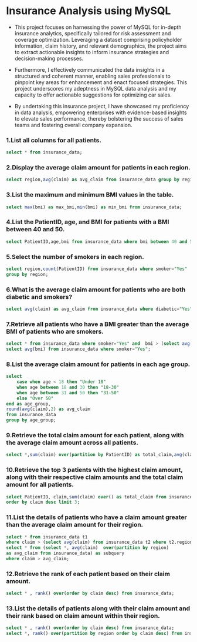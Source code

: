 
# Insurance Analysis using MySQL

- This project focuses on harnessing the power of MySQL for in-depth insurance analytics, specifically tailored for risk assessment and coverage optimization. Leveraging a dataset comprising policyholder information, claim history, and relevant demographics, the project aims to extract actionable insights to inform insurance strategies and decision-making processes.

- Furthermore, I effectively communicated the data insights in a structured and coherent manner, enabling sales professionals to pinpoint key areas for enhancement and enact focused strategies. This project underscores my adeptness in MySQL data analysis and my capacity to offer actionable suggestions for optimizing car sales.

- By undertaking this insurance project, I have showcased my proficiency in data analysis, empowering enterprises with evidence-based insights to elevate sales performance, thereby bolstering the success of sales teams and fostering overall company expansion.

### 1.List all columns for all patients.
````sql
select * from insurance_data;
````
### 2.Display the average claim amount for patients in each region.
````sql
select region,avg(claim) as avg_claim from insurance_data group by region;
````
### 3.List the maximum and minimum BMI values in the table.
````sql
select max(bmi) as max_bmi,min(bmi) as min_bmi from insurance_data;
````
### 4.List the PatientID, age, and BMI for patients with a BMI between 40 and 50.
````sql
select PatientID,age,bmi from insurance_data where bmi between 40 and 50;
````
### 5.Select the number of smokers in each region.
````sql
select region,count(PatientID) from insurance_data where smoker="Yes"
group by region;
````
### 6.What is the average claim amount for patients who are both diabetic and smokers?
````sql
select avg(claim) as avg_claim from insurance_data where diabetic="Yes" and smoker="Yes";
````
### 7.Retrieve all patients who have a BMI greater than the average BMI of patients who are smokers.
````sql
select * from insurance_data where smoker="Yes" and  bmi > (select avg(bmi) from insurance_data where smoker="Yes");
select avg(bmi) from insurance_data where smoker="Yes";
````
### 8.List the average claim amount for patients in each age group.
````sql
select 
	case when age < 18 then "Under 18"
    when age between 18 and 30 then "18-30"
    when age between 31 and 50 then "31-50"
    else "Over 50"
end as age_group,
round(avg(claim),2) as avg_claim
from insurance_data
group by age_group;
````
### 9.Retrieve the total claim amount for each patient, along with the average claim amount across all patients.
````sql
select *,sum(claim) over(partition by PatientID) as total_claim,avg(claim) over() as avg_claim from insurance_data;
````
### 10.Retrieve the top 3 patients with the highest claim amount, along with their respective claim amounts and the total claim amount for all patients.
````sql
select PatientID, claim,sum(claim) over() as total_claim from insurance_data
order by claim desc limit 3;
````
### 11.List the details of patients who have a claim amount greater than the average claim amount for their region.
````sql
select * from insurance_data t1 
where claim > (select avg(claim) from insurance_data t2 where t2.region = t1.region);
select * from (select *, avg(claim)  over(partition by region) 
as avg_claim from insurance_data) as subquery
where claim > avg_claim;
````
### 12.Retrieve the rank of each patient based on their claim amount.
````sql
select * , rank() over(order by claim desc) from insurance_data;
````
### 13.List the details of patients along with their claim amount and their rank based on claim amount within their region.
````sql
select * , rank() over(order by claim desc) from insurance_data;
select *, rank() over(partition by region order by claim desc) from insurance_data;
````
